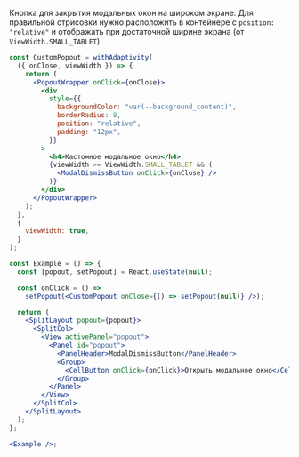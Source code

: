 Кнопка для закрытия модальных окон на широком экране.
Для правильной отрисовки нужно расположить в контейнере с `position: "relative"` и отображать при достаточной ширине экрана (от `ViewWidth.SMALL_TABLET`)

```jsx { "props": { "layout": false, "adaptivity": true } }
const CustomPopout = withAdaptivity(
  ({ onClose, viewWidth }) => {
    return (
      <PopoutWrapper onClick={onClose}>
        <div
          style={{
            backgroundColor: "var(--background_content)",
            borderRadius: 8,
            position: "relative",
            padding: "12px",
          }}
        >
          <h4>Кастомное модальное окно</h4>
          {viewWidth >= ViewWidth.SMALL_TABLET && (
            <ModalDismissButton onClick={onClose} />
          )}
        </div>
      </PopoutWrapper>
    );
  },
  {
    viewWidth: true,
  }
);

const Example = () => {
  const [popout, setPopout] = React.useState(null);

  const onClick = () =>
    setPopout(<CustomPopout onClose={() => setPopout(null)} />);

  return (
    <SplitLayout popout={popout}>
      <SplitCol>
        <View activePanel="popout">
          <Panel id="popout">
            <PanelHeader>ModalDismissButton</PanelHeader>
            <Group>
              <CellButton onClick={onClick}>Открыть модальное окно</CellButton>
            </Group>
          </Panel>
        </View>
      </SplitCol>
    </SplitLayout>
  );
};

<Example />;
```
